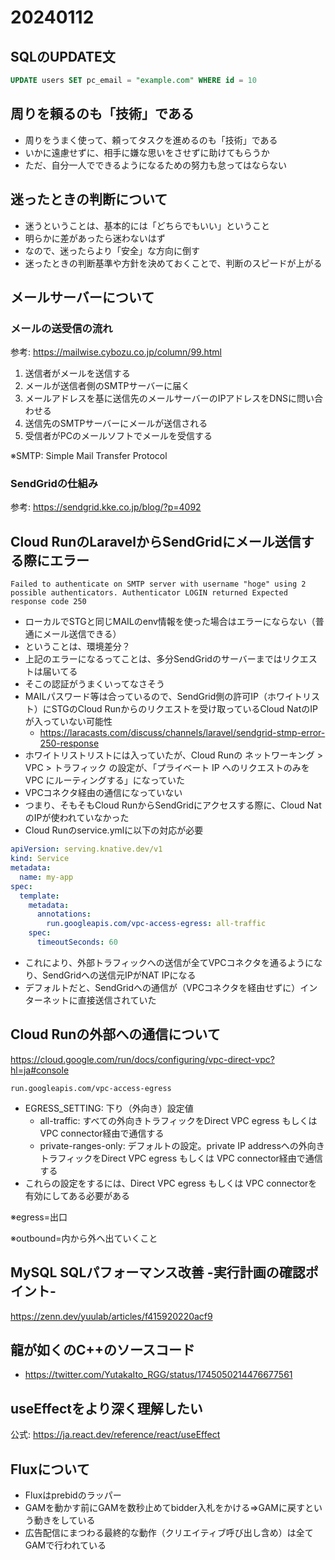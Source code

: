 # 20240112

## SQLのUPDATE文

```sql
UPDATE users SET pc_email = "example.com" WHERE id = 10
```

## 周りを頼るのも「技術」である

- 周りをうまく使って、頼ってタスクを進めるのも「技術」である
- いかに遠慮せずに、相手に嫌な思いをさせずに助けてもらうか
- ただ、自分一人でできるようになるための努力も怠ってはならない

## 迷ったときの判断について

- 迷うということは、基本的には「どちらでもいい」ということ
- 明らかに差があったら迷わないはず
- なので、迷ったらより「安全」な方向に倒す
- 迷ったときの判断基準や方針を決めておくことで、判断のスピードが上がる

## メールサーバーについて

### メールの送受信の流れ

参考: https://mailwise.cybozu.co.jp/column/99.html

1. 送信者がメールを送信する
2. メールが送信者側のSMTPサーバーに届く
3. メールアドレスを基に送信先のメールサーバーのIPアドレスをDNSに問い合わせる
4. 送信先のSMTPサーバーにメールが送信される
5. 受信者がPCのメールソフトでメールを受信する

※SMTP: Simple Mail Transfer Protocol

### SendGridの仕組み

参考: https://sendgrid.kke.co.jp/blog/?p=4092

## Cloud RunのLaravelからSendGridにメール送信する際にエラー

```
Failed to authenticate on SMTP server with username "hoge" using 2 possible authenticators. Authenticator LOGIN returned Expected response code 250 
```

- ローカルでSTGと同じMAILのenv情報を使った場合はエラーにならない（普通にメール送信できる）
- ということは、環境差分？
- 上記のエラーになるってことは、多分SendGridのサーバーまではリクエストは届いてる
- そこの認証がうまくいってなさそう
- MAILパスワード等は合っているので、SendGrid側の許可IP（ホワイトリスト）にSTGのCloud Runからのリクエストを受け取っているCloud NatのIPが入っていない可能性
    - https://laracasts.com/discuss/channels/laravel/sendgrid-stmp-error-250-response
- ホワイトリストリストには入っていたが、Cloud Runの ネットワーキング > VPC > トラフィック の設定が、「プライベート IP へのリクエストのみを VPC にルーティングする」になっていた
- VPCコネクタ経由の通信になっていない
- つまり、そもそもCloud RunからSendGridにアクセスする際に、Cloud NatのIPが使われていなかった
- Cloud Runのservice.ymlに以下の対応が必要

```yml
apiVersion: serving.knative.dev/v1
kind: Service
metadata:
  name: my-app
spec:
  template:
    metadata:
      annotations:
        run.googleapis.com/vpc-access-egress: all-traffic
    spec:
      timeoutSeconds: 60
```

- これにより、外部トラフィックへの送信が全てVPCコネクタを通るようになり、SendGridへの送信元IPがNAT IPになる
- デフォルトだと、SendGridへの通信が（VPCコネクタを経由せずに）インターネットに直接送信されていた

## Cloud Runの外部への通信について    

https://cloud.google.com/run/docs/configuring/vpc-direct-vpc?hl=ja#console

`run.googleapis.com/vpc-access-egress`

- EGRESS_SETTING: 下り（外向き）設定値
    - all-traffic: すべての外向きトラフィックをDirect VPC egress もしくは VPC connector経由で通信する
    - private-ranges-only: デフォルトの設定。private IP addressへの外向きトラフィックをDirect VPC egress もしくは VPC connector経由で通信する
- これらの設定をするには、Direct VPC egress もしくは VPC connectorを有効にしてある必要がある

※egress=出口

※outbound=内から外へ出ていくこと

## MySQL SQLパフォーマンス改善 -実行計画の確認ポイント-

https://zenn.dev/yuulab/articles/f415920220acf9

## 龍が如くのC++のソースコード

- https://twitter.com/YutakaIto_RGG/status/1745050214476677561

## useEffectをより深く理解したい

公式: https://ja.react.dev/reference/react/useEffect

## Fluxについて

- Fluxはprebidのラッパー
- GAMを動かす前にGAMを数秒止めてbidder入札をかける⇒GAMに戻すという動きをしている
- 広告配信にまつわる最終的な動作（クリエイティブ呼び出し含め）は全てGAMで行われている
